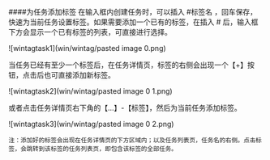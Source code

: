 ####为任务添加标签
在输入框内创建任务时，可以插入 #标签名 ，回车保存，快速为当前任务设置标签。如果需要添加一个已有的标签，在插入 # 后，输入框下方会显示一个已有标签的列表，可直接进行选择。

![wintagtask1](win/wintag/pasted image 0.png)

当任务已经有至少一个标签后，在任务详情页，标签的右侧会出现一个【+】按钮，点击后也可直接添加新标签。

![wintagtask2](win/wintag/pasted image 0 1.png)

或者点击任务详情页右下角的【...】-【标签】，然后为当前任务添加标签。

![wintagtask3](win/wintag/pasted image 0 2.png)

`注：添加好的标签会出现在任务详情页的下方区域内；以及任务列表页，任务名的右侧。点击标签，会跳转到该标签的任务列表页，即包含该标签的全部任务。`